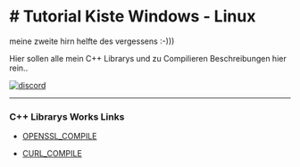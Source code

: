 <h1># Tutorial Kiste Windows  - Linux</h1>


meine zweite hirn helfte des vergessens :-)))

Hier sollen alle mein C++ Librarys und zu Compilieren Beschreibungen hier rein..

<a href="https://discord.gg/channels/825221603238346772" ><img src="https://img.shields.io/discord/825221603238346772" alt="discord"></a>

<hr>

<h3>C++ Librarys Works Links</h3>

* [OPENSSL_COMPILE](https://github.com/thunderbird2013/readme_tutorials/blob/main/openssl_compile.md)

* [CURL_COMPILE](https://github.com/thunderbird2013/readme_tutorials/blob/main/curl_compile.md)
